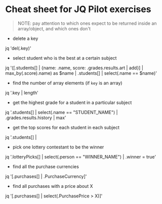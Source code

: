 # Cheat sheet for JQ Pilot exercises

> NOTE: pay attention to which ones expect to be returned inside an array/object, and which ones don't

-   delete a key

jq 'del(.key)'

-   select student who is the best at a certain subject

jq '([.students[] | {name: .name, score: .grades.results.art | add}] | max_by(.score).name) as $name | .students[] | select(.name == $name)'

-   find the number of array elements (if `key` is an array)

jq '.key | length'

-   get the highest grade for a student in a particular subject

jq '.students[] | select(.name == "STUDENT_NAME") | .grades.results.history | max'

-   get the top scores for each student in each subject

jq '.students[] |

-   pick one lottery contestant to be the winner

jq '.lotteryPicks[] | select(.person == "WINNER_NAME") | .winner = true'

-   find all the purchase currencies

jq '[.purchases[] | .PurchaseCurrency]'

-   find all purchases with a price about X

jq '[.purchases[] | select(.PurchasePrice > X)]'
